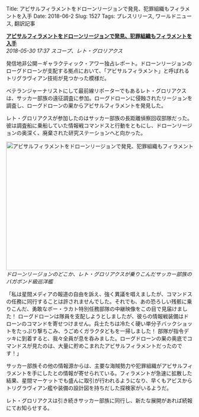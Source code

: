 Title: アビサルフィラメントをドローンリージョンで発見、犯罪組織もフィラメントを入手
Date: 2018-06-2
Slug: 1527
Tags: プレスリリース, ワールドニュース, 翻訳記事

<p class="lead"><strong><a href="https://community.eveonline.com/news/news-channels/world-news/abyssal-filaments-discovered-in-rogue-drone-regions-and-confirmed-in-possession-of-major-outlaw-groups/">アビサルフィラメントをドローンリージョンで発見、犯罪組織もフィラメントを入手</a></strong><br/>
<em>2018-05-30 17:37 スコープ、レト・グロリアクス</em></p>
<p>発信地非公開－ギャラクティック・アワー独占レポート。ドローンリージョンのローグドローンが支配する拠点において、「アビサルフィラメント」と呼ばれるトリグラヴィアン技術が見つかった模様だ。</p>
<p>ベテランジャーナリストにして最前線リポーターでもあるレト・グロリアクスは、サッカー部族の遠征調査に参加。ローグドローンに侵蝕されたリージョンを調査し、ローグドローンの巣からアビサルフィラメントを発見した。</p>
<p>レト・グロリアクスが参加したのはサッカー部族の長距離偵察回収部隊だった。彼は調査船に乗船していた情報戦コマンドスと行動をともにし、ドローンリージョンの奥深く、廃棄された研究ステーションへと向かった。</p>
<p><img alt="アビサルフィラメントをドローンリージョンで発見、犯罪組織もフィラメントを入手-1" class="alignnone" height="348" src="https://evekatsu.github.io/parrot-archives/images/1527-1.png" width="580"/><br/>
<em>ドローンリージョンのどこか、レト・グロリアクスが乗りこんだサッカー部族のバガボンド級巡洋艦</em></p>
<p>「私は星間メディアの報道の自由を訴え、強く異議を唱えましたが、コマンドスの任務に同行することは許されませんでした。それでも、あの恐ろしい残骸に乗りこんだ、勇敢なボー・ラカト特別任務部隊の中継映像をこの目で見届けました！ ローグドローンは隊員を支配しようとしましたが、彼らの情報戦装備はドローンのコマンドを寄せつけません。兵士たちは冷たく硬い単分子バックショットをたっぷり撃ちこみ、うごめくガラクタどもを一掃しました！ 部隊が指令デッキに到着すると、我々全員が息を呑みました。ローグドローンの巣の奥底でコマンドスが見たのは、大量に貯めこまれたアビサルフィラメントだったのです！」</p>
<p>サッカー部族その他の情報源からは、主要な海賊勢力や犯罪組織がアビサルフィラメントを手にしたとの情報が寄せられている。フィラメントが急速に拡散した結果、星間マーケットでも盛んに取引が行われるようになり、早くもアビスからトリグラヴィアン艦や装備の設計図を持ちだした探検家がいるようだ。</p>
<p>レト・グロリアクスは引き続きサッカー部族に同行し、新たな展開があれば続報にてお知らせする。</p>

